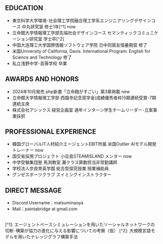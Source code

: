 <!--## Hi there 👋-->
## EDUCATION
<!-- 博士取得 -->
- 東京科学大学環境･社会理工学院融合理工学系エンジニアリングデザインコース 中丸研究室 修士1年[^1] now
- 立命館大学情報理工学部先端社会デザインコース セマンティックコミュニケーション研究室 学士卒[^2]
- 中国大连理工大学国際情報ソフトウェア学院 日中同窗友情暑期营 修了
- 米国University of California, Davis. International Program: English for Science and Technology 修了
- 私立浅野中学･高等学校 卒業
## AWARDS AND HONORS
<!-- お札に乗る -->
<!-- 不老不死 -->
<!-- 学校設立 -->
<!-- 芥川賞獲得 -->
<!-- TOEIC900獲得 -->
- 2024年10月発売 php新書「立命館がすごい」第3章掲載 new
- 立命館大学情報理工学部 西園寺記念奨学金(成績優秀者枠)5期連続受賞･7期連続主席
- 株式会社アシックス 経営企画室 通年インターン学生チームリーダー･立案事業採択
## PROFESSIONAL EXPERIENCE
<!-- 連載決定 -->
<!-- ITで世界を乗っ取る -->
- 韓国グローバルIT人材紹介エージェントEBIT所属 米国Outlier AIモデル開発トレーナー now
- 国交省採用プロジェクト 小豆島STEAMISLAND メンター now
- 中学受験集団塾 馬渕教室 灘クラス算数担当非常勤講師
- 学校法人奈良育英学園 総合型探究授業 授業補助員
- グンゼスポーツクラブ スイミングインストラクター
## DIRECT MESSAGE
- Discord Username：matsuminaoya
- Mail：paintabridge at gmail.com
</br>
[^1]: エージェントベースシミュレーションを用いたソーシャルネットワークの切断･構築が協力の進化に与える影響についての考察（仮）
[^2]: 大規模言語モデルを用いたナレッジグラフ構築手法

<!--
00/00/00 day 0: hamigaki: fina: asasanpo: otakebi: workout: asameetegg: hardwork: reading: english: meiso: donottalktoomuch: donotchasewomen: ★nofap: ★nocarbon: digitalshutdown8: justsleep:

24/12/16 day 1: hamigaki💯 fina💯 asasanpo: otakebi: workout: asameetegg: hardwork: reading: english: meiso: donottalktoomuch: donotchasewomen: ★nofap: ★nocarbon: digitalshutdown8: justsleep:
-->




<!--
## OTHER
<details>
<summary>NOTE</summary>

- 就活する時間がないのでひもにしてください
</details>
<details>
<summary>BOOKS</summary>

- 春琴抄
</details>
-->


<!--
```
for code
```
-->

<!--
**matsuminaoya/matsuminaoya** is a ✨ _special_ ✨ repository because its `README.md` (this file) appears on your GitHub profile.

Here are some ideas to get you started:

- 🔭 I’m currently working on ...
- 🌱 I’m currently learning ...
- 👯 I’m looking to collaborate on ...
- 🤔 I’m looking for help with ...
- 💬 Ask me about ...
- 📫 How to reach me: ...
- 😄 Pronouns: ...
- ⚡ Fun fact: ...
-->
